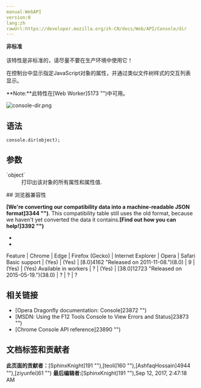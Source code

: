 ```yaml
---
manual:WebAPI
version:0
lang:zh
rawUrl:https://developer.mozilla.org/zh-CN/docs/Web/API/Console/dir
---
```






**非标准**<br></br>该特性是非标准的，请尽量不要在生产环境中使用它！





在控制台中显示指定JavaScript对象的属性，并通过类似文件树样式的交互列表显示。

**Note:**此特性在[Web Worker]5173 "")中可用。


![console-dir.png](%23889.png "")


## 语法<a name="语法"></a>

```
console.dir(object);

```

## 参数<a name="参数"></a>
<dl><dt id=''>`object`</dt><dd>打印出该对象的所有属性和属性值.</dd></dl>
## 浏览器兼容性<a name="浏览器兼容性"></a>


**[We&#39;re converting our compatibility data into a machine-readable JSON format]3344 "")**. This compatibility table still uses the old format, because we haven&#39;t yet converted the data it contains.**[Find out how you can help!]3392 "")**


* 
* 
Feature | Chrome | Edge | Firefox (Gecko) | Internet Explorer | Opera | Safari 
Basic support | (Yes) | (Yes) | [8.0]4162 "Released on 2011-11-08.")(8.0) | 9 | (Yes) | (Yes) 
Available in workers | ? | (Yes) | [38.0]12723 "Released on 2015-05-19.")(38.0) | ? | ? | ? 




## 相关链接<a name="相关链接"></a>

* [Opera Dragonfly documentation: Console]23872 "")
* [MSDN: Using the F12 Tools Console to View Errors and Status]23873 "")
* [Chrome Console API reference]23890 "")







## 文档标签和贡献者
**此页面的贡献者：**[SphinxKnight]191 ""),[teoli]160 ""),[AshfaqHossain]4944 ""),[ziyunfei]61 "")
**最后编辑者:**[SphinxKnight]191 ""),<time>Sep 12, 2017, 2:47:18 AM</time>


